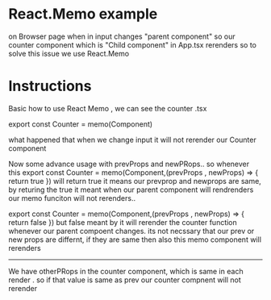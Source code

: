 # React.Memo example

on Browser page when in input changes "parent component" so our counter component which is "Child component" in App.tsx rerenders so to solve this issue we
use React.Memo

# Instructions

Basic how to use React Memo , we can see the counter .tsx

export const Counter = memo(Component)

what happened that when we change input it will not rerender our Counter component

Now some advance usage with prevProps and newPRops..
so whenever this
export const Counter = memo(Component,(prevProps , newProps) => {
return true
})
will return true it means our prevprop and newprops are same, by returing the true it meant when our parent component
will rendrenders our memo funciton will not rerenders..

export const Counter = memo(Component,(prevProps , newProps) => {
return false
})
but false meant by it will rerender the counter function whenever our parent compoent changes. its not necssary that
our prev or new props are differnt, if they are same then also this memo component will rerenders

---

We have otherPRops in the counter component, which is same in each render . so if that value is same as prev our counter
compnent will not rerender
